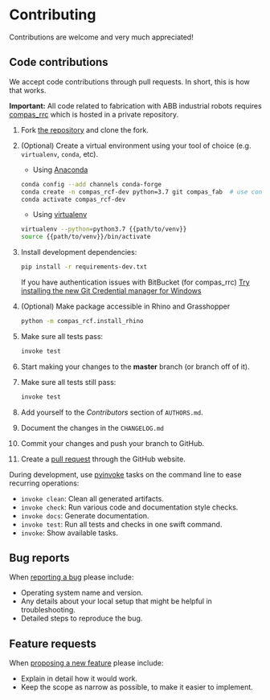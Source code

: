 # Contributing

Contributions are welcome and very much appreciated!

## Code contributions

We accept code contributions through pull requests.
In short, this is how that works.

**Important:** All code related to fabrication with ABB industrial robots requires [compas_rrc](https://bitbucket.com/eth-rfl/compas_rrc) which is hosted in a private repository.

1. Fork [the repository](https://github.com/compas_rcf) and clone the fork.

2. (Optional) Create a virtual environment using your tool of choice (e.g. `virtualenv`, `conda`, etc).

    * Using [Anaconda](https://www.anaconda.com/)
    ```bash
    conda config --add channels conda-forge
    conda create -n compas_rcf-dev python=3.7 git compas_fab  # use conda to install compas_fab if possible
    conda activate compas_rcf-dev
    ```
    * Using [virtualenv](https://github.com/pypa/virtualenv)
    ```bash
    virtualenv --python=python3.7 {{path/to/venv}}
    source {{path/to/venv}}/bin/activate
    ```

3. Install development dependencies:

   ```bash
   pip install -r requirements-dev.txt
   ```
   If you have authentication issues with BitBucket (for compas_rrc) [Try installing
   the new Git Credential manager for Windows](https://compas_rcf.tetov.se/known_issues.html#authentication-problems-with-bitbucket-1)

4. (Optional) Make package accessible in Rhino and Grasshopper
   ```bash
   python -m compas_rcf.install_rhino
   ```

5. Make sure all tests pass:
   ```bash
   invoke test
   ```

6. Start making your changes to the **master** branch (or branch off of it).
7. Make sure all tests still pass:
   ```bash
   invoke test
   ```
9. Add yourself to the *Contributors* section of `AUTHORS.md`.
10. Document the changes in the `CHANGELOG.md`
10. Commit your changes and push your branch to GitHub.
11. Create a [pull request](https://help.github.com/articles/about-pull-requests/) through the GitHub website.

During development, use [pyinvoke](http://docs.pyinvoke.org/) tasks on the
command line to ease recurring operations:

* `invoke clean`: Clean all generated artifacts.
* `invoke check`: Run various code and documentation style checks.
* `invoke docs`: Generate documentation.
* `invoke test`: Run all tests and checks in one swift command.
* `invoke`: Show available tasks.

## Bug reports

When [reporting a bug](https://github.com/compas_rcf/issues) please include:

* Operating system name and version.
* Any details about your local setup that might be helpful in troubleshooting.
* Detailed steps to reproduce the bug.

## Feature requests

When [proposing a new feature](https://github.com/compas_rcf/issues) please include:

* Explain in detail how it would work.
* Keep the scope as narrow as possible, to make it easier to implement.
